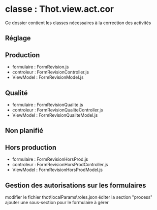 # classe : Thot.view.act.cor
Ce dossier contient les classes nécessaires à la correction des activités
## Réglage
## Production
  - formulaire  :   FormRevision.js
  - controleur  :   FormRevisionController.js
  - ViewModel   :   FormRevisionModel.js

## Qualité
  - formulaire  :   FormRevisionQualite.js
  - controleur  :   FormRevisionQualiteController.js
  - ViewModel   :   FormRevisionQualiteModel.js

## Non planifié
## Hors production
  - formulaire  :   FormRevisionHorsProd.js
  - controleur  :   FormRevisionHorsProdController.js
  - ViewModel   :   FormRevisionHorsProdModel.js

## Gestion des autorisations sur les formulaires
modifier le fichier thot\localParams\roles.json
éditer la section "process"
ajouter une sous-section pour le formulaire à gérer